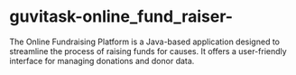 # guvitask-online_fund_raiser-
The Online Fundraising Platform is a Java-based application designed to streamline the process of raising funds for causes. It offers a user-friendly interface for managing donations and donor data.  

